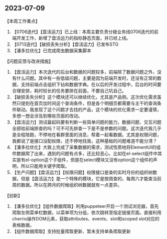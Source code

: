 ## 2023-07-09

【本周工作重点】

1. 【0706迭代】【盘活运力】已上线：本周主要负责分拨业务线0706迭代的前端开发工作，新增了盘活运力的指标静态页面，并已经上线。
2. 【0713迭代】【破损丢失分析】【盘活运力】已发布STG
3. 【潘多拉优化】已完成爬虫数据采集脚本

【问题反馈与改进措施】

1. 【盘活运力】本次迭代的后台和数据的问题较多，前端除了数据问题之外，没有什么问题。其中有一些低级问题，主要是因为前端开发时，还没有正常的数据，支持前端点击组织下钻和数据字典。在以后的开发过程中，后台的时间要合理安排，耗时较长的任务要排在前面，不要自己坑自己。
2. 【破损丢失分析】这个模块还可以继续优化，尤其是产品侧。这次优化需求虽然只提到在首页加时间这个查询条件，但是各个明细页都需要与主干的查询条件联动。我发现了这个问题才去找的产品，这个模块的优化需求一定要谨慎，多想一想会涉及到哪些页面的改动。
3. 【盘活运力】测试最起码要有判断一些简单问题的能力，数据问题、交互问题全部给前端排查的吗？可不可先排查一下是不是参数的问题。这次迭代我几乎是全程陪跑，不停地在看群里面的消息，帮着一起看数据。尤其是权限问题，我都说了是接口没配权限，还不停地找我，这种基础的问题难道不能分清？
4. 【潘多拉优化】大致上完成了采集数据的需求，测试性质地将ElementUI的组件数据爬了出来，遇到的问题有点多，还比较恶心，比如在el-select组件中其实是有el-option这个子组件，但是在select模块又没有option这个组件的声明，所以只能用关键字爬取。
5. 【生产问题】【盘活运力】【权限问题】权限接口是查的实时月份的组织树数据，但是【盘活运力】是一个特殊的模块，它是按周查的，每周六才能查当前周的数据。所以在跨月的时候组织树数据就有一点差异。

【创新】

1. 【潘多拉优化】【组件数据爬取】利用puppeteer开启一个测试浏览器，首先爬取左侧菜单栏数据，以菜单项为分组，依次跳转至指定链接页面。直接利用cherrio操作DOM元素，获取attributes、events、slot和scoped slot对应的表格数据。
2. 【组件数据爬取】支持批量爬取更新、暂未支持单条爬取更新